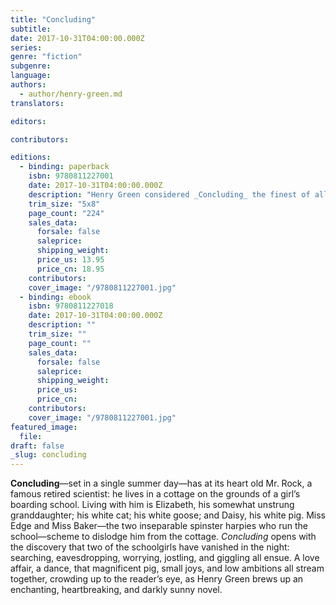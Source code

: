 ```yaml
---
title: "Concluding"
subtitle:
date: 2017-10-31T04:00:00.000Z
series:
genre: "fiction"
subgenre:
language:
authors:
  - author/henry-green.md
translators:

editors:

contributors:

editions:
  - binding: paperback
    isbn: 9780811227001
    date: 2017-10-31T04:00:00.000Z
    description: "Henry Green considered _Concluding_ the finest of all his books "
    trim_size: "5x8"
    page_count: "224"
    sales_data:
      forsale: false
      saleprice:
      shipping_weight:
      price_us: 13.95
      price_cn: 18.95
    contributors:
    cover_image: "/9780811227001.jpg"
  - binding: ebook
    isbn: 9780811227018
    date: 2017-10-31T04:00:00.000Z
    description: ""
    trim_size: ""
    page_count: ""
    sales_data:
      forsale: false
      saleprice:
      shipping_weight:
      price_us:
      price_cn:
    contributors:
    cover_image: "/9780811227001.jpg"
featured_image:
  file:
draft: false
_slug: concluding
---
```


**Concluding**—set in a single summer day—has at its heart old Mr. Rock, a famous retired scientist: he lives in a cottage on the grounds of a girl’s boarding school. Living with him is Elizabeth, his somewhat unstrung granddaughter; his white cat; his white goose; and Daisy, his white pig. Miss Edge and Miss Baker—the two inseparable spinster harpies who run the school—scheme to dislodge him from the cottage. _Concluding_ opens with the discovery that two of the schoolgirls have vanished in the night: searching, eavesdropping, worrying, jostling, and giggling all ensue. A love affair, a dance, that magnificent pig, small joys, and low ambitions all stream together, crowding up to the reader’s eye, as Henry Green brews up an enchanting, heartbreaking, and darkly sunny novel.
